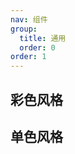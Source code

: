 ```yaml
---
nav: 组件
group:
  title: 通用
  order: 0
order: 1
---
```


## 彩色风格

<code src="./demos/colorful.tsx"></code>

## 单色风格

<code src="./demos/filled.tsx"></code>
